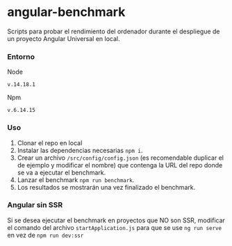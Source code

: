 # angular-benchmark
Scripts para probar el rendimiento del ordenador durante el despliegue de un proyecto Angular Universal en local.

### Entorno
Node
```
v.14.18.1
```

Npm
```
v.6.14.15
```

### Uso
1. Clonar el repo en local
2. Instalar las dependencias necesarias `npm i`.
3. Crear un archivo `/src/config/config.json` (es recomendable duplicar el de ejemplo y modificar el nombre) que contenga la URL del repo donde se va a ejecutar el benchmark.
4. Lanzar el benchmark `npm run benchmark`.
5. Los resultados se mostrarán una vez finalizado el benchmark.

### Angular sin SSR
Si se desea ejecutar el benchmark en proyectos que NO son SSR, modificar el comando del archivo `startApplication.js` para que se use `ng run serve` en vez de `npm run dev:ssr`
